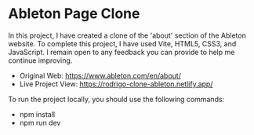 # Ableton Page Clone

In this project, I have created a clone of the 'about' section of the Ableton website. To complete this project, I have used Vite, HTML5, CSS3, and JavaScript. I remain open to any feedback you can provide to help me continue improving.

- Original Web: https://www.ableton.com/en/about/
- Live Project View: https://rodrigo-clone-ableton.netlify.app/

To run the project locally, you should use the following commands:

- npm install
- npm run dev
